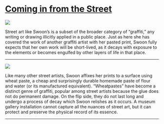 # [Coming in from the Street](http://artsmia.github.io/griot/#/stories/1071)

![](http://cdn.dx.artsmia.org/thumbs/tn_null.jpg)

Street art like Swoon’s is a subset of the broader category of “graffiti,” any writing or drawing illicitly applied in a public place. Just as here she has covered the work of another graffiti artist with her pasted print, Swoon fully expects that her own work will be short-lived, as it decays with exposure to the elements or becomes engulfed by other layers of life in that place.

---

![](http://cdn.dx.artsmia.org/thumbs/tn_null.jpg)

Like many other street artists, Swoon affixes her prints to a surface using wheat paste, a cheap and surprisingly durable homemade paste of flour and water (or its manufactured equivalent). “Wheatpastes” have become a distinct genre of graffiti, popular among street artists because the glue does not do permanent damage. On the flip side, they do not last long and undergo a process of decay which Swoon relishes as it occurs. A museum gallery installation cannot capture all the nuances of street art, but it can protect and preserve the physical record of its essence.

---
